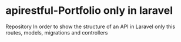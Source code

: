 # apirestful-Portfolio only in laravel

Repository In order to show the structure of an API in Laravel only this routes, models, migrations and controllers
